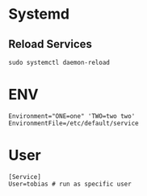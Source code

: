 # Systemd

## Reload Services

	sudo systemctl daemon-reload


# ENV

	Environment="ONE=one" 'TWO=two two'
	EnvironmentFile=/etc/default/service

# User

	[Service]
	User=tobias # run as specific user
